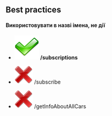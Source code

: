 ## Best practices

#### Використовувати в назві імена, не дії
	
- ![](images/ok.png) **/subscriptions**
	
- ![](images/wrong.png) /subscribe

- ![](images/wrong.png) /getInfoAboutAllCars